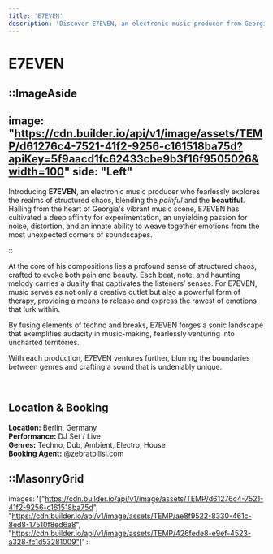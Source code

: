 ```yaml
---
title: 'E7EVEN'
description: 'Discover E7EVEN, an electronic music producer from Georgia who fearlessly blends chaos and beauty in his soundscapes.'
---
```


# E7EVEN

::ImageAside
---
image: "https://cdn.builder.io/api/v1/image/assets/TEMP/d61276c4-7521-41f2-9256-c161518ba75d?apiKey=5f9aacd1fc62433cbe9b3f16f9505026&width=100"
side: "Left"
---


Introducing **E7EVEN**, an electronic music producer who fearlessly explores the realms of structured chaos, blending the _painful_ and the **beautiful**. Hailing from the heart of Georgia's vibrant music scene, E7EVEN has cultivated a deep affinity for experimentation, an unyielding passion for noise, distortion, and an innate ability to weave together emotions from the most unexpected corners of soundscapes.

::

At the core of his compositions lies a profound sense of structured chaos, crafted to evoke both pain and beauty. Each beat, note, and haunting melody carries a duality that captivates the listeners’ senses. For E7EVEN, music serves as not only a creative outlet but also a powerful form of therapy, providing a means to release and express the rawest of emotions that lurk within.

By fusing elements of techno and breaks, E7EVEN forges a sonic landscape that exemplifies audacity in music-making, fearlessly venturing into uncharted territories.

With each production, E7EVEN ventures further, blurring the boundaries between genres and crafting a sound that is undeniably unique.

<br>

## Location & Booking

**Location:** Berlin, Germany<br>
**Performance:** DJ Set / Live<br>
**Genres:** Techno, Dub, Ambient, Electro, House<br>
**Booking Agent:** @zebratbilisi.com

::MasonryGrid
---
images: '["https://cdn.builder.io/api/v1/image/assets/TEMP/d61276c4-7521-41f2-9256-c161518ba75d", "https://cdn.builder.io/api/v1/image/assets/TEMP/ae8f9522-8330-461c-8ed8-17510f8ed6a8", "https://cdn.builder.io/api/v1/image/assets/TEMP/426fede8-e9ef-4523-a328-fc1d53281009"]'
::
